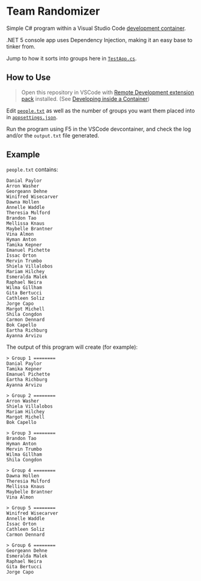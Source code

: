 # Team Randomizer

Simple C# program within a Visual Studio Code [development container](https://code.visualstudio.com/docs/remote/containers).

.NET 5 console app uses Dependency Injection, making it an easy base to tinker from.

Jump to how it sorts into groups here in [`TestApp.cs`](./TestApp.cs#L46-L51). 

## How to Use

> Open this repository in VSCode with [Remote Development extension pack](https://aka.ms/vscode-remote/download/extension) installed. (See [Developing inside a Container](https://code.visualstudio.com/docs/remote/containers#_installation))

Edit [`people.txt`](./people.txt) as well as the number of groups you want them placed into in [`appsettings.json`](./appsettings.json#L12). 

Run the program using F5 in the VSCode devcontainer, and check the log and/or the `output.txt` file generated.

## Example

`people.txt` contains:

```text
Danial Paylor  
Arron Washer  
Georgeann Dehne  
Winifred Wisecarver  
Dawna Hollen  
Annelle Waddle  
Theresia Mulford  
Brandon Tao  
Mellissa Knaus  
Maybelle Brantner  
Vina Almon  
Hyman Anton  
Tamika Kepner  
Emanuel Pichette  
Issac Orton  
Mervin Trumbo  
Shiela Villalobos  
Mariam Hilchey  
Esmeralda Malek  
Raphael Neira  
Wilma Gillham  
Gita Bertucci  
Cathleen Soliz  
Jorge Capo  
Margot Michell  
Shila Congdon  
Carmon Dennard  
Bok Capello  
Eartha Richburg  
Ayanna Arvizu  
```

The output of this program will create (for example):

```text
> Group 1 ========
Danial Paylor  
Tamika Kepner  
Emanuel Pichette  
Eartha Richburg  
Ayanna Arvizu  

> Group 2 ========
Arron Washer  
Shiela Villalobos  
Mariam Hilchey  
Margot Michell  
Bok Capello  

> Group 3 ========
Brandon Tao  
Hyman Anton  
Mervin Trumbo  
Wilma Gillham  
Shila Congdon  

> Group 4 ========
Dawna Hollen  
Theresia Mulford  
Mellissa Knaus  
Maybelle Brantner  
Vina Almon  

> Group 5 ========
Winifred Wisecarver  
Annelle Waddle  
Issac Orton  
Cathleen Soliz  
Carmon Dennard  

> Group 6 ========
Georgeann Dehne  
Esmeralda Malek  
Raphael Neira  
Gita Bertucci  
Jorge Capo  
```